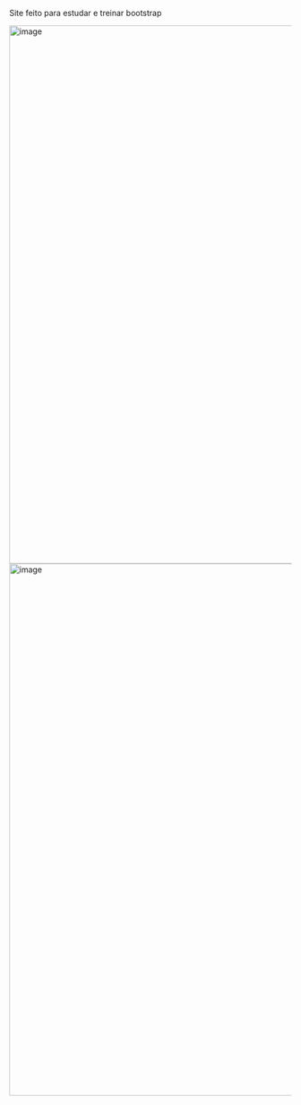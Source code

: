 Site feito para estudar e treinar bootstrap

<img width="1906" height="960" alt="image" src="https://github.com/user-attachments/assets/880d9669-5ca4-48ff-9d20-f64daffce6fe" />

<img width="1903" height="949" alt="image" src="https://github.com/user-attachments/assets/5c33bc00-cc5b-4d14-9aab-3174af36f923" />
